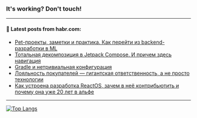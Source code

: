 ### It's working? Don't touch!

---
<!--
#### 🛠️ Technical stack:

![C++](https://img.shields.io/badge/C++-informational?logo=c%2B%2B&style=flat&logoColor=white&color=9C033A)
![Java](https://img.shields.io/badge/Java-informational?logo=java&style=flat&logoColor=white&color=007396)
![Kotlin](https://img.shields.io/badge/Kotlin-informational?logo=Kotlin&style=flat&logoColor=white&color=0095D5)
![JS](https://img.shields.io/badge/JS-informational?logo=javaScript&style=flat&logoColor=black&color=F7Df1E) <br>
![HTML5](https://img.shields.io/badge/HTML5-informational?logo=html5&style=flat&logoColor=white&color=E34F26)
![CSS3](https://img.shields.io/badge/CSS3-informational?logo=css3&style=flat&logoColor=white&color=157286)
![Sass](https://img.shields.io/badge/Saas-informational?logo=sass&style=flat&logoColor=white&color=hotpink)
![PHP](https://img.shields.io/badge/PHP-informational?logo=php&style=flat&logoColor=white&color=777BB4) <br>
![WebPAck](https://img.shields.io/badge/WebPack-informational?logo=webPack&style=flat&logoColor=white&color=FF6F00)
![Bootstrap](https://img.shields.io/badge/Bootstrap-informational?logo=Bootstrap&style=flat&logoColor=white&color=7952B3)
![MySQL](https://img.shields.io/badge/MySQL-informational?logo=MySQL&style=flat&logoColor=white&color=00f) <br>
![NodeJS](https://img.shields.io/badge/NodeJS-informational?logo=node.js&style=flat&logoColor=white&color=43853D)
![Spring](https://img.shields.io/badge/Spring-informational?logo=Spring&style=flat&logoColor=white&color=0A9EDC)
![Angular](https://img.shields.io/badge/Vue-informational?logo=vue.js&style=flat&logoColor=white&color=red)
![Git](https://img.shields.io/badge/Git-informational?logo=git&style=flat&logoColor=white&color=darkorange)

___
-->

#### 💬 Latest posts from habr.com:

<!-- BLOG-POST-LIST:START -->
- [Pet-проекты, заметки и практика. Как перейти из backend-разработки в ML](https://habr.com/ru/post/677838/?utm_source=habrahabr&utm_medium=rss&utm_campaign=677838)
- [Тотальная декомпозиция в Jetpack Compose. И причем здесь навигация](https://habr.com/ru/post/677822/?utm_source=habrahabr&utm_medium=rss&utm_campaign=677822)
- [Gradle и нетривиальная конфигурация](https://habr.com/ru/post/677826/?utm_source=habrahabr&utm_medium=rss&utm_campaign=677826)
- [Лояльность покупателей — гигантская ответственность, а не просто технологии](https://habr.com/ru/post/677792/?utm_source=habrahabr&utm_medium=rss&utm_campaign=677792)
- [Как устроена разработка ReactOS, зачем в неё контрибьютить и почему она уже 20 лет в альфе](https://habr.com/ru/post/677752/?utm_source=habrahabr&utm_medium=rss&utm_campaign=677752)
<!-- BLOG-POST-LIST:END -->

---

[![Top Langs](https://github-readme-stats.vercel.app/api/top-langs/?username=zloylis&layout=compact&hide_border=true&theme=dracula)](https://github.com/zloylis)
